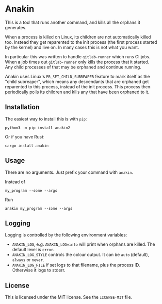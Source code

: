 # Anakin

This is a tool that runs another command, and kills all the orphans it generates.

When a process is killed on Linux, its children are not automatically killed too. Instead they get reparented to the init process (the first process started by the kernel) and live on. In many cases this is not what you want.

In particular this was written to handle `gitlab-runner` which runs CI jobs. When a job times out `gitlab-runner` only kills the process that it started. Any child processes of that may be orphaned and continue running.

Anakin uses Linux's `PR_SET_CHILD_SUBREAPER` feature to mark itself as the "child subreaper", which means any descendants that are orphaned get reparented to this process, instead of the init process. This process then periodically polls its children and kills any that have been orphaned to it.

## Installation

The easiest way to install this is with `pip`:

    python3 -m pip install anakin2

Or if you have Rust:

    cargo install anakin

## Usage

There are no arguments. Just prefix your command with `anakin`.

Instead of

    my_program --some --args

Run

    anakin my_program --some --args

## Logging

Logging is controlled by the following environment variables:

* `ANAKIN_LOG`, e.g. `ANAKIN_LOG=info` will print when orphans are killed. The default level is `error`.
* `ANAKIN_LOG_STYLE` controls the colour output. It can be `auto` (default), `always` or `never`.
* `ANAKIN_LOG_FILE` if set logs to that filename, plus the process ID. Otherwise it logs to stderr.

## License

This is licensed under the MIT license. See the `LICENSE-MIT` file.
